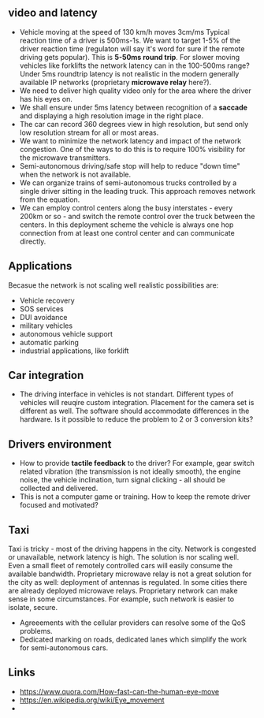 
## video and latency

*  Vehicle moving at the speed of 130 km/h moves 3cm/ms Typical reaction time of a driver is 500ms-1s. We want to target 1-5% of the driver reaction time (regulaton will say it's word for sure if the remote driving gets popular). This is **5-50ms round trip**. For slower moving vehicles like forklifts the network latency can in the 100-500ms range? Under 5ms roundtrip latency is not realistic in the modern generally available IP networks (proprietary **microwave relay** here?).
*  We need to deliver high quality video only for the area where the driver has his eyes on. 
*  We shall ensure under 5ms latency between recognition of a **saccade** and displaying a high resolution image in the right place. 
*  The car can record 360 degrees view in high resolution, but send only low resolution stream for all or most areas.
*  We want to minimize the network latency and impact of the network congestion. One of the ways to do this is to require 100% visibility for the microwave transmitters. 
*  Semi-autonomous driving/safe stop will help to reduce "down time" when the network is not available.
*  We can organize trains of semi-autonomous trucks controlled by a single driver sitting in the leading truck. This approach removes network from the equation.
*  We can employ control centers along the busy interstates - every 200km or so - and switch the remote control over the truck between the centers. In this deployment scheme the vehicle is always one hop connection from at least one control center and can communicate directly.

## Applications

Becasue the network is not scaling well realistic possibilities are:

* Vehicle recovery
* SOS services
* DUI avoidance
* military vehicles
* autonomous vehicle support
* automatic parking 
* industrial applications, like forklift

## Car integration 

* The driving interface in vehicles is not standart. Different types of vehicles will reuqire custom integration. Placement for the camera set is different as well. The software should accommodate differences in the hardware. Is it possible to reduce the problem to 2 or 3 conversion kits?

## Drivers environment 

* How to provide **tactile feedback** to the driver? For example, gear switch related vibration (the transmission is not ideally smooth), the engine noise, the vehicle inclination, turn signal clicking - all should be collected and delivered.
* This is not a computer game or training. How to keep the remote driver focused and motivated?

## Taxi

Taxi is tricky - most of the driving happens in the city. Network is congested or unavailable, network latency is high. The solution is nor scaling well. Even a small fleet of remotely controlled cars will easily consume the available bandwidth. 
Proprietary microwave relay is not a great solution for the city as well: deployment of antennas is regulated. In some cities there are already deployed microwave relays. Proprietary network can make sense in some circumstances. For example, such network is easier to isolate, secure. 

*  Agreeements with the cellular providers can resolve some of the QoS problems. 
*  Dedicated marking on roads, dedicated lanes which simplify the work for semi-autonomous cars.


## Links

*  https://www.quora.com/How-fast-can-the-human-eye-move
*  https://en.wikipedia.org/wiki/Eye_movement
*  
